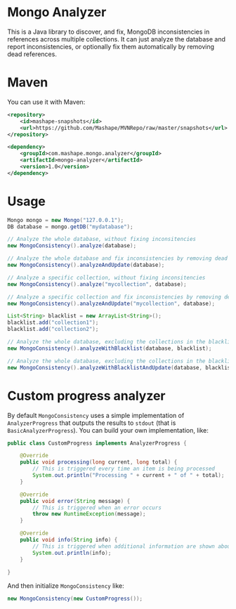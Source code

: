 # Mongo Analyzer

This is a Java library to discover, and fix, MongoDB inconsistencies in references across multiple collections. It can just analyze the database and report inconsistencies, or optionally fix them automatically by removing dead references.

# Maven

You can use it with Maven:

```xml
<repository>
    <id>mashape-snapshots</id>
    <url>https://github.com/Mashape/MVNRepo/raw/master/snapshots</url>
</repository>

<dependency>
    <groupId>com.mashape.mongo.analyzer</groupId>
    <artifactId>mongo-analyzer</artifactId>
    <version>1.0</version>
</dependency>
```

# Usage

```java
Mongo mongo = new Mongo("127.0.0.1");
DB database = mongo.getDB("mydatabase");

// Analyze the whole database, without fixing inconsitencies
new MongoConsistency().analyze(database);

// Analyze the whole database and fix inconsistencies by removing dead references
new MongoConsistency().analyzeAndUpdate(database);

// Analyze a specific collection, without fixing inconsitencies
new MongoConsistency().analyze("mycollection", database);

// Analyze a specific collection and fix inconsistencies by removing dead references
new MongoConsistency().analyzeAndUpdate("mycollection", database);

List<String> blacklist = new ArrayList<String>();
blacklist.add("collection1");
blacklist.add("collection2");

// Analyze the whole database, excluding the collections in the blacklist
new MongoConsistency().analyzeWithBlacklist(database, blacklist);

// Analyze the whole database, excluding the collections in the blacklist, and fix inconsistencies by removing dead references
new MongoConsistency().analyzeWithBlacklistAndUpdate(database, blacklist);
```

# Custom progress analyzer

By default `MongoConsistency` uses a simple implementation of `AnalyzerProgress` that outputs the results to `stdout` (that is `BasicAnalyzerProgress`). You can build your own implementation, like:

```java
public class CustomProgress implements AnalyzerProgress {

	@Override
	public void processing(long current, long total) {
		// This is triggered every time an item is being processed
		System.out.println("Processing " + current + " of " + total);
	}

	@Override
	public void error(String message) {
		// This is triggered when an error occurs
		throw new RuntimeException(message);
	}

	@Override
	public void info(String info) {
		// This is triggered when additional information are shown about the current operation
		System.out.println(info);
	}
		
}
```

And then initialize `MongoConsistency` like:

```java
new MongoConsistency(new CustomProgress());
```
